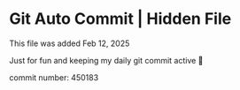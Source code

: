 # Git Auto Commit | Hidden File

This file was added Feb 12, 2025

Just for fun and keeping my daily git commit active 🤪

commit number: 450183
